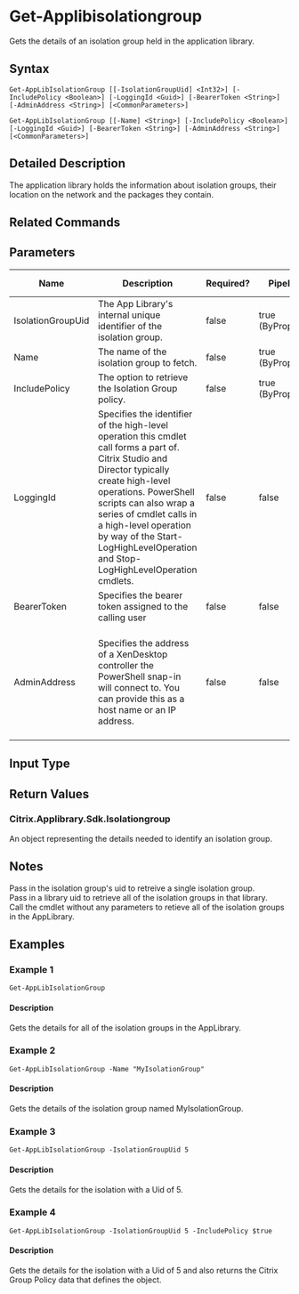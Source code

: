 ﻿
# Get-Applibisolationgroup
Gets the details of an isolation group held in the application library.
## Syntax
```
Get-AppLibIsolationGroup [[-IsolationGroupUid] <Int32>] [-IncludePolicy <Boolean>] [-LoggingId <Guid>] [-BearerToken <String>] [-AdminAddress <String>] [<CommonParameters>]

Get-AppLibIsolationGroup [[-Name] <String>] [-IncludePolicy <Boolean>] [-LoggingId <Guid>] [-BearerToken <String>] [-AdminAddress <String>] [<CommonParameters>]
```
## Detailed Description
The application library holds the information about isolation groups, their location on the network and the packages they contain.


## Related Commands

## Parameters
| Name   | Description | Required? | Pipeline Input | Default Value |
| --- | --- | --- | --- | --- |
| IsolationGroupUid | The App Library's internal unique identifier of the isolation group. | false | true (ByPropertyName) |  |
| Name | The name of the isolation group to fetch. | false | true (ByPropertyName) |  |
| IncludePolicy | The option to retrieve the Isolation Group policy. | false | true (ByPropertyName) |  |
| LoggingId | Specifies the identifier of the high-level operation this cmdlet call forms a part of. Citrix Studio and Director typically create high-level operations. PowerShell scripts can also wrap a series of cmdlet calls in a high-level operation by way of the Start-LogHighLevelOperation and Stop-LogHighLevelOperation cmdlets. | false | false |  |
| BearerToken | Specifies the bearer token assigned to the calling user | false | false |  |
| AdminAddress | Specifies the address of a XenDesktop controller the PowerShell snap-in will connect to. You can provide this as a host name or an IP address. | false | false | Localhost. Once a value is provided by any cmdlet, this value becomes the default. |

## Input Type

### 

## Return Values

### Citrix.Applibrary.Sdk.Isolationgroup
An object representing the details needed to identify an isolation group.
## Notes
Pass in the isolation group's uid to retreive a single isolation group.<br>    Pass in a library uid to retrieve all of the isolation groups in that library.<br>    Call the cmdlet without any parameters to retieve all of the isolation groups in the AppLibrary.
## Examples

### Example 1
```
Get-AppLibIsolationGroup
```
#### Description
Gets the details for all of the isolation groups in the AppLibrary.
### Example 2
```
Get-AppLibIsolationGroup -Name "MyIsolationGroup"
```
#### Description
Gets the details of the isolation group named MyIsolationGroup.
### Example 3
```
Get-AppLibIsolationGroup -IsolationGroupUid 5
```
#### Description
Gets the details for the isolation with a Uid of 5.
### Example 4
```
Get-AppLibIsolationGroup -IsolationGroupUid 5 -IncludePolicy $true
```
#### Description
Gets the details for the isolation with a Uid of 5 and also returns the Citrix Group Policy data that defines the object.
